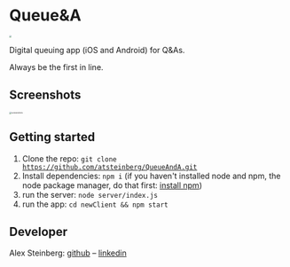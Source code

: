 # Queue&A

<img src="/Users/dev/Documents/projects/codeworks/senior/solo/newClient/assets/logoBlue.svg" alt="logoBlue " style="zoom:25%; color: white;" />

Digital queuing app (iOS and Android) for Q&As. 

Always be the first in line.

## Screenshots

<img src="/Users/dev/Documents/projects/codeworks/senior/solo/newClient/assets/screenshots.png" alt="screenshots" style="zoom: 25%;" />

## Getting started

1. Clone the repo: <code>git clone https://github.com/atsteinberg/QueueAndA.git</code>
2. Install dependencies: <code>npm i</code> (if you haven't installed node and npm, the node package manager, do that first: [install npm](https://www.npmjs.com/get-npm))
3. run the server: <code>node server/index.js</code>
4. run the app: <code>cd newClient && npm start</code>

## Developer

Alex Steinberg: [github](https://github.com/atsteinberg) – [linkedin]()

